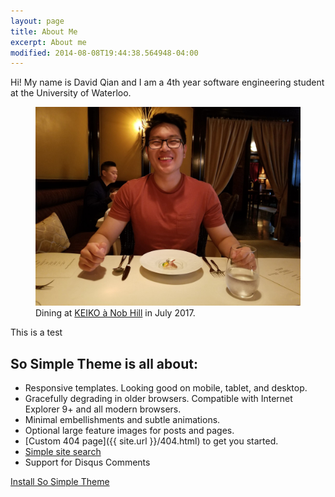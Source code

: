 ```yaml
---
layout: page
title: About Me 
excerpt: About me
modified: 2014-08-08T19:44:38.564948-04:00
---
```


Hi! My name is David Qian and I am a 4th year software engineering student at the University of Waterloo.

<figure>
	<img src="/images/profile.jpg" alt="image">
	<figcaption>Dining at <a href="http://www.keikoanobhill.com/" target="_blank">KEIKO à Nob Hill</a>
    in July 2017.</figcaption>
</figure>

This is a test

## So Simple Theme is all about:

* Responsive templates. Looking good on mobile, tablet, and desktop.
* Gracefully degrading in older browsers. Compatible with Internet Explorer 9+ and all modern browsers.
* Minimal embellishments and subtle animations.
* Optional large feature images for posts and pages.
* [Custom 404 page]({{ site.url }}/404.html) to get you started.
* [Simple site search](https://github.com/christian-fei/Simple-Jekyll-Search)
* Support for Disqus Comments

<a markdown="0" href="{{ site.url }}/theme-setup" class="btn">Install So Simple Theme</a>

[^1]: Example: *domain.com/category-name/post-title*
